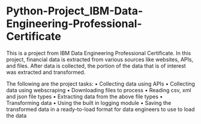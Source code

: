 # Python-Project_IBM-Data-Engineering-Professional-Certificate

This is a project from IBM Data Engineering Professional Certificate. In this project, financial data is extracted from various sources like websites, APIs, and files. After data is collected, the portion of the data that is of interest was extracted and transformed.

The following are the project tasks:
•	Collecting data using APIs
•	Collecting data using webscraping
•	Downloading files to process
•	Reading csv, xml and json file types
•	Extracting data from the above file types
•	Transforming data
•	Using the built in logging module
•	Saving the transformed data in a ready-to-load format for data engineers to use to load the data
